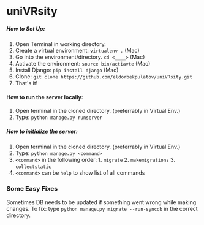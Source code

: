 # uniVRsity
##### How to Set Up:  
1. Open Terminal in working directory.
2. Create a virtual environment: ```virtualenv .``` (Mac)
3. Go into the environment/directory. ```cd <____>``` (Mac)
4. Activate the environment: ```source bin/actiavte``` (Mac)
5. Install Django: ```pip install django``` (Mac)
6. Clone: ```git clone https://github.com/eldorbekpulatov/uniVRsity.git```
7. That's it!

#### How to run the server locally:
1. Open terminal in the cloned directory. (preferrably in Virtual Env.)
2. Type: ```python manage.py runserver```


##### How to initialize the server:
1. Open terminal in the cloned directory. (preferrably in Virtual Env.)
2. Type: ```python manage.py <command>```
3. ```<command>``` in the following order:  1. ```migrate```
                                            2. ```makemigrations```
                                            3. ```collectstatic```
4. ```<command>``` can be ```help``` to show list of all commands

### Some Easy Fixes
Sometimes DB needs to be updated if something went wrong while making changes.
To fix: type ```python manage.py migrate --run-syncdb``` in the correct directory.
